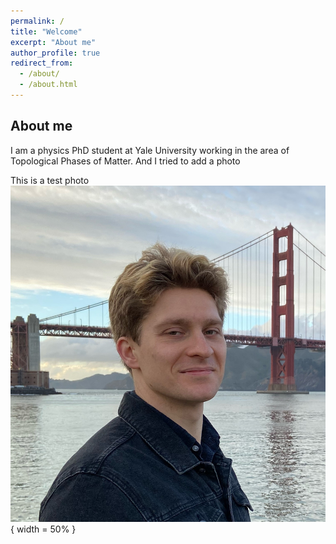 ```yaml
---
permalink: /
title: "Welcome"
excerpt: "About me"
author_profile: true
redirect_from: 
  - /about/
  - /about.html
---
```


## About me

I am a physics PhD student at Yale University working in the area of Topological Phases of Matter. And I tried to add a photo

This is a test photo
![Joe in SF](IMG_9284.JPG){ width = 50% }
